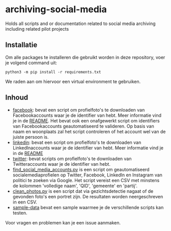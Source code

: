 # archiving-social-media
Holds all scripts and or documentation related to social media archiving including related pilot projects 

## Installatie

Om alle packages te installeren die gebruikt worden in deze repository, voer je volgend command uit:

```
python3 -m pip install -r requirements.txt
```

We raden aan om hiervoor een virtual environment te gebruiken.

## Inhoud

* [facebook](facebook/): bevat een script om profielfoto's te downloaden van Facebookaccounts waar je de identifier van hebt. Meer informatie vind je in de [README](facebook/README.md). Het bevat ook een onafgewerkt script om identifiers van Facebookaccounts geautomatiseerd te valideren. Op basis van naam en woonplaats zal het script controleren of het account wel van de juiste persoon is.
* [linkedin](linkedin/): bevat een script om profielfoto's te downloaden van LinkedInaccounts waar je de identifier van hebt. Meer informatie vind je in de [README](linkedin/README.md)
* [twitter](twitter/): bevat scripts om profielfoto's te downloaden van Twitteraccounts waar je de identifier van hebt.
* [find_social_media_accounts.py](find_social_media_accounts.py) is een script om geautomatiseerd socialemediaprofielen op Twitter, Facebook, LinkedIn en Instagram van politici te zoeken via Google. Het script vereist een CSV met minstens de kolommen 'volledige naam', 'QID', 'gemeente' en 'partij'.
* [clean_photos.py](clean_photos.py) is een script dat via gezichtsdetectie nagaat of de gevonden foto's een portret zijn. De resultaten worden neergeschreven in een CSV.
* [sample-data](sample-data/) bevat een sample waarmee je de verschillende scripts kan testen.

Voor vragen en problemen kan je een issue aanmaken.

